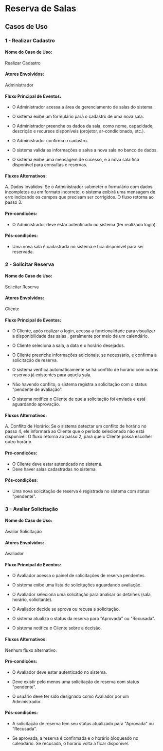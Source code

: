 # Reserva de Salas
## Casos de Uso
### 1 - Realizar Cadastro

#### Nome do Caso de Uso: 
Realizar Cadastro
#### Atores Envolvidos: 
Administrador 
#### Fluxo Principal de Eventos:
- O Administrador acessa a área de gerenciamento de salas do sistema.

- O sistema exibe um formulário para o cadastro de uma nova sala.

- O Administrador preenche os dados da sala, como nome, capacidade, descrição e recursos disponíveis (projetor, ar-condicionado, etc.).

- O Administrador confirma o cadastro.

- O sistema valida as informações e salva a nova sala no banco de dados.

- O sistema exibe uma mensagem de sucesso, e a nova sala fica disponível para consultas e reservas.
#### Fluxos Alternativos:
A. Dados Inválidos: Se o Administrador submeter o formulário com dados incompletos ou em formato incorreto, o sistema exibirá uma mensagem de erro indicando os campos que precisam ser corrigidos. O fluxo retorna ao passo 3.
#### Pré-condições:
- O Administrador deve estar autenticado no sistema (ter realizado login).
#### Pós-condições:
- Uma nova sala é cadastrada no sistema e fica disponível para ser reservada.

### 2 - Solicitar Reserva

#### Nome do Caso de Uso: 
Solicitar Reserva
#### Atores Envolvidos: 
Cliente 
#### Fluxo Principal de Eventos:
- O Cliente, após realizar o login, acessa a funcionalidade para visualizar a disponibilidade das salas , geralmente por meio de um calendário.

- O Cliente seleciona a sala, a data e o horário desejados.

- O Cliente preenche informações adicionais, se necessário, e confirma a solicitação de reserva.

- O sistema verifica automaticamente se há conflito de horário com outras reservas já existentes para aquela sala.

- Não havendo conflito, o sistema registra a solicitação com o status "pendente de avaliação".

- O sistema notifica o Cliente de que a solicitação foi enviada e está aguardando aprovação.

#### Fluxos Alternativos:
A. Conflito de Horário: Se o sistema detectar um conflito de horário no passo 4, ele informará ao Cliente que o período selecionado não está disponível. O fluxo retorna ao passo 2, para que o Cliente possa escolher outro horário.
#### Pré-condições:
- O Cliente deve estar autenticado no sistema.
- Deve haver salas cadastradas no sistema.
#### Pós-condições:
- Uma nova solicitação de reserva é registrada no sistema com status "pendente".

### 3 - Avaliar Solicitação

#### Nome do Caso de Uso: 
Avaliar Solicitação
#### Atores Envolvidos:
Avaliador 
#### Fluxo Principal de Eventos:
- O Avaliador acessa o painel de solicitações de reserva pendentes.

- O sistema exibe uma lista de solicitações aguardando avaliação.

- O Avaliador seleciona uma solicitação para analisar os detalhes (sala, horário, solicitante).

- O Avaliador decide se aprova ou recusa a solicitação.

- O sistema atualiza o status da reserva para "Aprovada" ou "Recusada".

- O sistema notifica o Cliente sobre a decisão.
#### Fluxos Alternativos: 
Nenhum fluxo alternativo.
#### Pré-condições:
- O Avaliador deve estar autenticado no sistema.

- Deve existir pelo menos uma solicitação de reserva com status "pendente".

- O usuário deve ter sido designado como Avaliador por um Administrador.

#### Pós-condições:
- A solicitação de reserva tem seu status atualizado para "Aprovada" ou "Recusada".

- Se aprovada, a reserva é confirmada e o horário bloqueado no calendário. Se recusada, o horário volta a ficar disponível.
